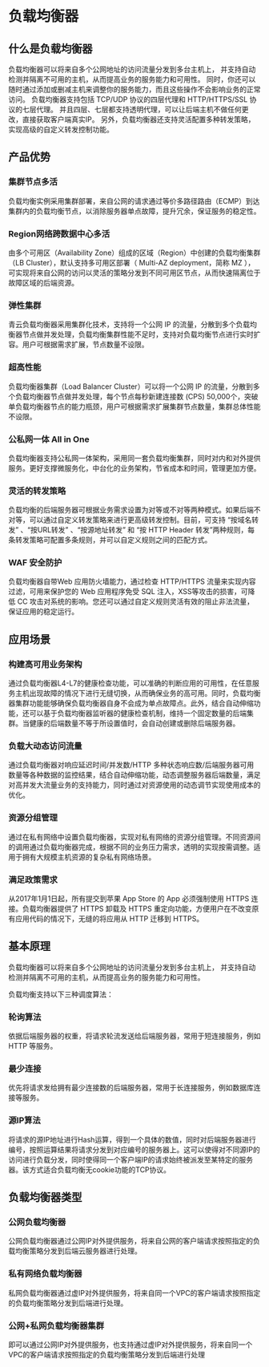 ---
---

# 负载均衡器

## 什么是负载均衡器

负载均衡器可以将来自多个公网地址的访问流量分发到多台主机上， 并支持自动检测并隔离不可用的主机，从而提高业务的服务能力和可用性。 同时，你还可以随时通过添加或删减主机来调整你的服务能力，而且这些操作不会影响业务的正常访问。
负载均衡器支持包括 TCP/UDP 协议的四层代理和 HTTP/HTTPS/SSL 协议的七层代理。
并且四层、七层都支持透明代理，可以让后端主机不做任何更改，直接获取客户端真实IP。
另外，负载均衡器还支持灵活配置多种转发策略，实现高级的自定义转发控制功能。


## 产品优势

### 集群节点多活

负载均衡实例采用集群部署，来自公网的请求通过等价多路径路由（ECMP）到达集群内的负载均衡节点，以消除服务器单点故障，提升冗余，保证服务的稳定性。

### Region网络跨数据中心多活

由多个可用区（Availability Zone）组成的区域（Region）中创建的负载均衡集群（LB Cluster），默认支持多可用区部署（ Multi-AZ deployment，简称 MZ ），可实现将来自公网的访问以灵活的策略分发到不同可用区节点，从而快速隔离位于故障区域的后端资源。


### 弹性集群

青云负载均衡器采用集群化技术，支持将一个公网 IP 的流量，分散到多个负载均衡器节点做并发处理，负载均衡集群性能不足时，支持对负载均衡节点进行实时扩容。用户可根据需求扩展，节点数量不设限。


### 超高性能

负载均衡器集群（Load Balancer Cluster）可以将一个公网 IP 的流量，分散到多个负载均衡器节点做并发处理，每个节点每秒新建连接数 (CPS) 50,000个，突破单负载均衡器节点的能力瓶颈，用户可根据需求扩展集群节点数量，集群总体性能不设限。


### 公私网一体 All in One

负载均衡器支持公私网一体架构，采用同一套负载均衡集群，同时对内和对外提供服务。更好支撑微服务化，中台化的业务架构，节省成本和时间，管理更加方便。


### 灵活的转发策略

负载均衡的后端服务器可根据业务需求设置为对等或不对等两种模式。如果后端不对等，可以通过自定义转发策略来进行更高级转发控制。目前，可支持 “按域名转发” 、“按URL转发” 、“按源地址转发” 和 “按 HTTP Header 转发”两种规则，每条转发策略可配置多条规则，并可以自定义规则之间的匹配方式。

### WAF 安全防护

负载均衡器自带Web 应用防火墙能力，通过检查 HTTP/HTTPS 流量来实现内容过滤，可用来保护您的 Web 应用程序免受 SQL 注入，XSS等攻击的损害，可降低 CC 攻击对系统的影响。您还可以通过自定义规则灵活有效的阻止非法流量，保证应用的稳定运行。


## 应用场景

### 构建高可用业务架构

通过负载均衡器L4-L7的健康检查功能，可以准确的判断应用的可用性，在任意服务主机出现故障的情况下进行无缝切换，从而确保业务的高可用。同时，负载均衡器集群功能能够确保负载均衡器自身不会成为单点故障点。此外，结合自动伸缩功能，还可以基于负载均衡器监听器的健康检查机制，维持一个固定数量的后端集群。当健康的后端数量不等于所设置值时，会自动创建或删除后端服务器。

### 负载大动态访问流量

通过负载均衡器对响应延迟时间/并发数/HTTP 多种状态响应数/后端服务器可用数量等各种数据的监控结果，结合自动伸缩功能，动态调整服务器后端数量，满足对高并发大流量业务的支持能力，同时通过对资源使用的动态调节实现使用成本的优化。

### 资源分组管理

通过在私有网络中设置负载均衡器，实现对私有网络的资源分组管理。不同资源间的调用通过负载均衡器完成，根据不同的业务压力需求，透明的实现按需调整。适用于拥有大规模主机资源的复杂私有网络场景。

### 满足政策需求

从2017年1月1日起，所有提交到苹果 App Store 的 App 必须强制使用 HTTPS 连接。负载均衡器提供了 HTTPS 卸载及 HTTPS 重定向功能，方便用户在不改变原有应用代码的情况下，无缝的将应用从 HTTP 迁移到 HTTPS。


## 基本原理

负载均衡器可以将来自多个公网地址的访问流量分发到多台主机上， 并支持自动检测并隔离不可用的主机，从而提高业务的服务能力和可用性。

负载均衡支持以下三种调度算法：


### 轮询算法

依据后端服务器的权重，将请求轮流发送给后端服务器，常用于短连接服务，例如 HTTP 等服务。

### 最少连接

优先将请求发给拥有最少连接数的后端服务器，常用于长连接服务，例如数据库连接等服务。

### 源IP算法

将请求的源IP地址进行Hash运算，得到一个具体的数值，同时对后端服务器进行编号，按照运算结果将请求分发到对应编号的服务器上。这可以使得对不同源IP的访问进行负载分发，同时使得同一个客户端IP的请求始终被派发至某特定的服务器。该方式适合负载均衡无cookie功能的TCP协议。


## 负载均衡器类型

### 公网负载均衡器

公网负载均衡器通过公网IP对外提供服务，将来自公网的客户端请求按照指定的负载均衡策略分发到后端云服务器进行处理。

### 私有网络负载均衡器

私网负载均衡器通过虚IP对外提供服务，将来自同一个VPC的客户端请求按照指定的负载均衡策略分发到后端进行处理。

### 公网+私网负载均衡器集群

即可以通过公网IP对外提供服务，也支持通过虚IP对外提供服务，将来自同一个VPC的客户端请求按照指定的负载均衡策略分发到后端进行处理

